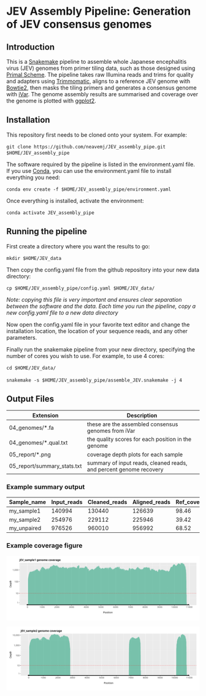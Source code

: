 # JEV Assembly Pipeline: Generation of JEV consensus genomes

## Introduction

This is a [Snakemake](https://snakemake.readthedocs.io/en/stable/) pipeline to assemble whole Japanese encephalitis virus (JEV) genomes from primer tiling data, such as those designed using [Primal Scheme](https://primalscheme.com/). The pipeline takes raw Illumina reads and trims for quality and adapters using [Trimmomatic](http://www.usadellab.org/cms/?page=trimmomatic), aligns to a reference JEV genome with [Bowtie2](http://bowtie-bio.sourceforge.net/bowtie2/index.shtml), then masks the tiling primers and generates a consensus genome with [iVar](https://andersen-lab.github.io/ivar/html/manualpage.html). The genome assembly results are summarised and coverage over the genome is plotted with [ggplot2](https://ggplot2.tidyverse.org/).

## Installation
This repository first needs to be cloned onto your system. For example:
```
git clone https://github.com/neavemj/JEV_assembly_pipe.git $HOME/JEV_assembly_pipe
```

The software required by the pipeline is listed in the environment.yaml file. If you use [Conda](https://anaconda.com), you can use the environment.yaml file to install everything you need:

```
conda env create -f $HOME/JEV_assembly_pipe/environment.yaml
```

Once everything is installed, activate the environment:

```
conda activate JEV_assembly_pipe
```

## Running the pipeline

First create a directory where you want the results to go:

```
mkdir $HOME/JEV_data
```

Then copy the config.yaml file from the github repository into your new data directory: 

```
cp $HOME/JEV_assembly_pipe/config.yaml $HOME/JEV_data/
```

*Note: copying this file is very important and ensures clear separation between the software and the data. Each time you run the pipeline, copy a new config.yaml file to a new data directory* 

Now open the config.yaml file in your favorite text editor and change the installation location, the location of your sequence reads, and any other parameters.

Finally run the snakemake pipeline from your new directory, specifying the number of cores you wish to use. For example, to use 4 cores:

```
cd $HOME/JEV_data/

snakemake -s $HOME/JEV_assembly_pipe/assemble_JEV.snakemake -j 4
```

## Output Files

| Extension | Description |
| --------- | ----------- |
| 04_genomes/*.fa | these are the assembled consensus genomes from iVar |
| 04_genomes/*.qual.txt | the quality scores for each position in the genome |
| 05_report/*.png | coverage depth plots for each sample |
| 05_report/summary_stats.txt | summary of input reads, cleaned reads, and percent genome recovery |



### Example summary output

| Sample_name         | Input_reads | Cleaned_reads | Aligned_reads | Ref_coverage_(%) |
| ------------------- | ----------- | ------------- | ------------- | ---------------- |
| my_sample1              |    140994   |     130440    |      126639   |           98.46  |
| my_sample2              |    254976   |     229112    |      225946   |           39.42  |
| my_unpaired |    976526   |     960010    |      956992   |           68.52  |


### Example coverage figure

![alt text](https://github.com/neavemj/JEV_assembly_pipe/blob/main/config/JEV_sample1_coverage.png)

![alt text](https://github.com/neavemj/JEV_assembly_pipe/blob/main/config/JEV_sample2_coverage.png)


